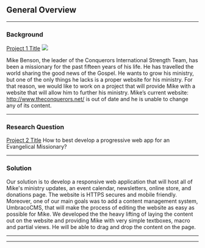 ## General Overview

---

### Background

[Project 1 Title](/sample_page)
<img src="images/dundraw_prototyping_process_rswj.svg?raw=true"/>

Mike Benson, the leader of the Conquerors International Strength Team, has been a missionary for the past fifteen years of his life. He has travelled the world sharing the good news of the Gospel. 
He wants to grow his ministry, but one of the only things he lacks is a proper website for his ministry. 
For that reason, we would like to work on a project that will provide Mike with a website that will allow him to further his ministry. Mike’s current website: http://www.theconquerors.net/ is out of date and he is unable to change any of its content.

---

### Research Question
[Project 2 Title](/pdf/sample_presentation.pdf)
How to best develop a progressive web app for an Evangelical Missionary?

---

### Solution

Our solution is to develop a responsive web application that will host all of Mike's ministry updates, an event calendar, newsletters, online store, and donations page. The website is HTTPS secures and mobile friendly.
Moreover, one of our main goals was to add a content management system, UmbracoCMS, that will make the process of editing the website as easy as possible for Mike. We developed the the heavy lifting of laying the content out on the website and providing Mike with very simple textboxes, macro and partial views. He will be able to drag and drop the content on the page.

---



---

